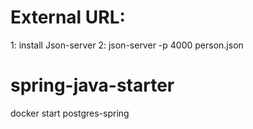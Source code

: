 
# External URL:

 1: install Json-server
 2: json-server -p 4000 person.json

# spring-java-starter

docker start postgres-spring

